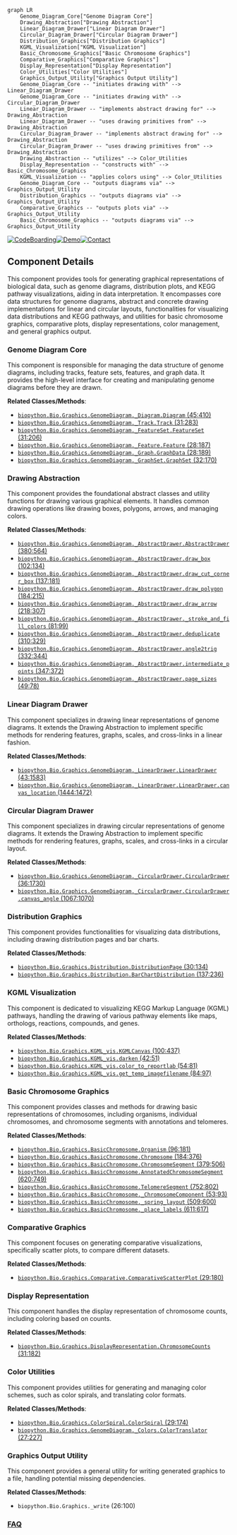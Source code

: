 ```mermaid
graph LR
    Genome_Diagram_Core["Genome Diagram Core"]
    Drawing_Abstraction["Drawing Abstraction"]
    Linear_Diagram_Drawer["Linear Diagram Drawer"]
    Circular_Diagram_Drawer["Circular Diagram Drawer"]
    Distribution_Graphics["Distribution Graphics"]
    KGML_Visualization["KGML Visualization"]
    Basic_Chromosome_Graphics["Basic Chromosome Graphics"]
    Comparative_Graphics["Comparative Graphics"]
    Display_Representation["Display Representation"]
    Color_Utilities["Color Utilities"]
    Graphics_Output_Utility["Graphics Output Utility"]
    Genome_Diagram_Core -- "initiates drawing with" --> Linear_Diagram_Drawer
    Genome_Diagram_Core -- "initiates drawing with" --> Circular_Diagram_Drawer
    Linear_Diagram_Drawer -- "implements abstract drawing for" --> Drawing_Abstraction
    Linear_Diagram_Drawer -- "uses drawing primitives from" --> Drawing_Abstraction
    Circular_Diagram_Drawer -- "implements abstract drawing for" --> Drawing_Abstraction
    Circular_Diagram_Drawer -- "uses drawing primitives from" --> Drawing_Abstraction
    Drawing_Abstraction -- "utilizes" --> Color_Utilities
    Display_Representation -- "constructs with" --> Basic_Chromosome_Graphics
    KGML_Visualization -- "applies colors using" --> Color_Utilities
    Genome_Diagram_Core -- "outputs diagrams via" --> Graphics_Output_Utility
    Distribution_Graphics -- "outputs diagrams via" --> Graphics_Output_Utility
    Comparative_Graphics -- "outputs plots via" --> Graphics_Output_Utility
    Basic_Chromosome_Graphics -- "outputs diagrams via" --> Graphics_Output_Utility
```
[![CodeBoarding](https://img.shields.io/badge/Generated%20by-CodeBoarding-9cf?style=flat-square)](https://github.com/CodeBoarding/CodeBoarding)[![Demo](https://img.shields.io/badge/Try%20our-Demo-blue?style=flat-square)](https://www.codeboarding.org/demo)[![Contact](https://img.shields.io/badge/Contact%20us%20-%20contact@codeboarding.org-lightgrey?style=flat-square)](mailto:contact@codeboarding.org)

## Component Details

This component provides tools for generating graphical representations of biological data, such as genome diagrams, distribution plots, and KEGG pathway visualizations, aiding in data interpretation. It encompasses core data structures for genome diagrams, abstract and concrete drawing implementations for linear and circular layouts, functionalities for visualizing data distributions and KEGG pathways, and utilities for basic chromosome graphics, comparative plots, display representations, color management, and general graphics output.

### Genome Diagram Core
This component is responsible for managing the data structure of genome diagrams, including tracks, feature sets, features, and graph data. It provides the high-level interface for creating and manipulating genome diagrams before they are drawn.


**Related Classes/Methods**:

- <a href="https://github.com/biopython/biopython/blob/master/Bio/Graphics/GenomeDiagram/_Diagram.py#L45-L410" target="_blank" rel="noopener noreferrer">`biopython.Bio.Graphics.GenomeDiagram._Diagram.Diagram` (45:410)</a>
- <a href="https://github.com/biopython/biopython/blob/master/Bio/Graphics/GenomeDiagram/_Track.py#L31-L283" target="_blank" rel="noopener noreferrer">`biopython.Bio.Graphics.GenomeDiagram._Track.Track` (31:283)</a>
- <a href="https://github.com/biopython/biopython/blob/master/Bio/Graphics/GenomeDiagram/_FeatureSet.py#L31-L206" target="_blank" rel="noopener noreferrer">`biopython.Bio.Graphics.GenomeDiagram._FeatureSet.FeatureSet` (31:206)</a>
- <a href="https://github.com/biopython/biopython/blob/master/Bio/Graphics/GenomeDiagram/_Feature.py#L28-L187" target="_blank" rel="noopener noreferrer">`biopython.Bio.Graphics.GenomeDiagram._Feature.Feature` (28:187)</a>
- <a href="https://github.com/biopython/biopython/blob/master/Bio/Graphics/GenomeDiagram/_Graph.py#L28-L189" target="_blank" rel="noopener noreferrer">`biopython.Bio.Graphics.GenomeDiagram._Graph.GraphData` (28:189)</a>
- <a href="https://github.com/biopython/biopython/blob/master/Bio/Graphics/GenomeDiagram/_GraphSet.py#L32-L170" target="_blank" rel="noopener noreferrer">`biopython.Bio.Graphics.GenomeDiagram._GraphSet.GraphSet` (32:170)</a>


### Drawing Abstraction
This component provides the foundational abstract classes and utility functions for drawing various graphical elements. It handles common drawing operations like drawing boxes, polygons, arrows, and managing colors.


**Related Classes/Methods**:

- <a href="https://github.com/biopython/biopython/blob/master/Bio/Graphics/GenomeDiagram/_AbstractDrawer.py#L380-L564" target="_blank" rel="noopener noreferrer">`biopython.Bio.Graphics.GenomeDiagram._AbstractDrawer.AbstractDrawer` (380:564)</a>
- <a href="https://github.com/biopython/biopython/blob/master/Bio/Graphics/GenomeDiagram/_AbstractDrawer.py#L102-L134" target="_blank" rel="noopener noreferrer">`biopython.Bio.Graphics.GenomeDiagram._AbstractDrawer.draw_box` (102:134)</a>
- <a href="https://github.com/biopython/biopython/blob/master/Bio/Graphics/GenomeDiagram/_AbstractDrawer.py#L137-L181" target="_blank" rel="noopener noreferrer">`biopython.Bio.Graphics.GenomeDiagram._AbstractDrawer.draw_cut_corner_box` (137:181)</a>
- <a href="https://github.com/biopython/biopython/blob/master/Bio/Graphics/GenomeDiagram/_AbstractDrawer.py#L184-L215" target="_blank" rel="noopener noreferrer">`biopython.Bio.Graphics.GenomeDiagram._AbstractDrawer.draw_polygon` (184:215)</a>
- <a href="https://github.com/biopython/biopython/blob/master/Bio/Graphics/GenomeDiagram/_AbstractDrawer.py#L218-L307" target="_blank" rel="noopener noreferrer">`biopython.Bio.Graphics.GenomeDiagram._AbstractDrawer.draw_arrow` (218:307)</a>
- <a href="https://github.com/biopython/biopython/blob/master/Bio/Graphics/GenomeDiagram/_AbstractDrawer.py#L81-L99" target="_blank" rel="noopener noreferrer">`biopython.Bio.Graphics.GenomeDiagram._AbstractDrawer._stroke_and_fill_colors` (81:99)</a>
- <a href="https://github.com/biopython/biopython/blob/master/Bio/Graphics/GenomeDiagram/_AbstractDrawer.py#L310-L329" target="_blank" rel="noopener noreferrer">`biopython.Bio.Graphics.GenomeDiagram._AbstractDrawer.deduplicate` (310:329)</a>
- <a href="https://github.com/biopython/biopython/blob/master/Bio/Graphics/GenomeDiagram/_AbstractDrawer.py#L332-L344" target="_blank" rel="noopener noreferrer">`biopython.Bio.Graphics.GenomeDiagram._AbstractDrawer.angle2trig` (332:344)</a>
- <a href="https://github.com/biopython/biopython/blob/master/Bio/Graphics/GenomeDiagram/_AbstractDrawer.py#L347-L372" target="_blank" rel="noopener noreferrer">`biopython.Bio.Graphics.GenomeDiagram._AbstractDrawer.intermediate_points` (347:372)</a>
- <a href="https://github.com/biopython/biopython/blob/master/Bio/Graphics/GenomeDiagram/_AbstractDrawer.py#L49-L78" target="_blank" rel="noopener noreferrer">`biopython.Bio.Graphics.GenomeDiagram._AbstractDrawer.page_sizes` (49:78)</a>


### Linear Diagram Drawer
This component specializes in drawing linear representations of genome diagrams. It extends the Drawing Abstraction to implement specific methods for rendering features, graphs, scales, and cross-links in a linear fashion.


**Related Classes/Methods**:

- <a href="https://github.com/biopython/biopython/blob/master/Bio/Graphics/GenomeDiagram/_LinearDrawer.py#L43-L1583" target="_blank" rel="noopener noreferrer">`biopython.Bio.Graphics.GenomeDiagram._LinearDrawer.LinearDrawer` (43:1583)</a>
- <a href="https://github.com/biopython/biopython/blob/master/Bio/Graphics/GenomeDiagram/_LinearDrawer.py#L1444-L1472" target="_blank" rel="noopener noreferrer">`biopython.Bio.Graphics.GenomeDiagram._LinearDrawer.LinearDrawer.canvas_location` (1444:1472)</a>


### Circular Diagram Drawer
This component specializes in drawing circular representations of genome diagrams. It extends the Drawing Abstraction to implement specific methods for rendering features, graphs, scales, and cross-links in a circular layout.


**Related Classes/Methods**:

- <a href="https://github.com/biopython/biopython/blob/master/Bio/Graphics/GenomeDiagram/_CircularDrawer.py#L36-L1730" target="_blank" rel="noopener noreferrer">`biopython.Bio.Graphics.GenomeDiagram._CircularDrawer.CircularDrawer` (36:1730)</a>
- <a href="https://github.com/biopython/biopython/blob/master/Bio/Graphics/GenomeDiagram/_CircularDrawer.py#L1067-L1070" target="_blank" rel="noopener noreferrer">`biopython.Bio.Graphics.GenomeDiagram._CircularDrawer.CircularDrawer.canvas_angle` (1067:1070)</a>


### Distribution Graphics
This component provides functionalities for visualizing data distributions, including drawing distribution pages and bar charts.


**Related Classes/Methods**:

- <a href="https://github.com/biopython/biopython/blob/master/Bio/Graphics/Distribution.py#L30-L134" target="_blank" rel="noopener noreferrer">`biopython.Bio.Graphics.Distribution.DistributionPage` (30:134)</a>
- <a href="https://github.com/biopython/biopython/blob/master/Bio/Graphics/Distribution.py#L137-L236" target="_blank" rel="noopener noreferrer">`biopython.Bio.Graphics.Distribution.BarChartDistribution` (137:236)</a>


### KGML Visualization
This component is dedicated to visualizing KEGG Markup Language (KGML) pathways, handling the drawing of various pathway elements like maps, orthologs, reactions, compounds, and genes.


**Related Classes/Methods**:

- <a href="https://github.com/biopython/biopython/blob/master/Bio/Graphics/KGML_vis.py#L100-L437" target="_blank" rel="noopener noreferrer">`biopython.Bio.Graphics.KGML_vis.KGMLCanvas` (100:437)</a>
- <a href="https://github.com/biopython/biopython/blob/master/Bio/Graphics/KGML_vis.py#L42-L51" target="_blank" rel="noopener noreferrer">`biopython.Bio.Graphics.KGML_vis.darken` (42:51)</a>
- <a href="https://github.com/biopython/biopython/blob/master/Bio/Graphics/KGML_vis.py#L54-L81" target="_blank" rel="noopener noreferrer">`biopython.Bio.Graphics.KGML_vis.color_to_reportlab` (54:81)</a>
- <a href="https://github.com/biopython/biopython/blob/master/Bio/Graphics/KGML_vis.py#L84-L97" target="_blank" rel="noopener noreferrer">`biopython.Bio.Graphics.KGML_vis.get_temp_imagefilename` (84:97)</a>


### Basic Chromosome Graphics
This component provides classes and methods for drawing basic representations of chromosomes, including organisms, individual chromosomes, and chromosome segments with annotations and telomeres.


**Related Classes/Methods**:

- <a href="https://github.com/biopython/biopython/blob/master/Bio/Graphics/BasicChromosome.py#L96-L181" target="_blank" rel="noopener noreferrer">`biopython.Bio.Graphics.BasicChromosome.Organism` (96:181)</a>
- <a href="https://github.com/biopython/biopython/blob/master/Bio/Graphics/BasicChromosome.py#L184-L376" target="_blank" rel="noopener noreferrer">`biopython.Bio.Graphics.BasicChromosome.Chromosome` (184:376)</a>
- <a href="https://github.com/biopython/biopython/blob/master/Bio/Graphics/BasicChromosome.py#L379-L506" target="_blank" rel="noopener noreferrer">`biopython.Bio.Graphics.BasicChromosome.ChromosomeSegment` (379:506)</a>
- <a href="https://github.com/biopython/biopython/blob/master/Bio/Graphics/BasicChromosome.py#L620-L749" target="_blank" rel="noopener noreferrer">`biopython.Bio.Graphics.BasicChromosome.AnnotatedChromosomeSegment` (620:749)</a>
- <a href="https://github.com/biopython/biopython/blob/master/Bio/Graphics/BasicChromosome.py#L752-L802" target="_blank" rel="noopener noreferrer">`biopython.Bio.Graphics.BasicChromosome.TelomereSegment` (752:802)</a>
- <a href="https://github.com/biopython/biopython/blob/master/Bio/Graphics/BasicChromosome.py#L53-L93" target="_blank" rel="noopener noreferrer">`biopython.Bio.Graphics.BasicChromosome._ChromosomeComponent` (53:93)</a>
- <a href="https://github.com/biopython/biopython/blob/master/Bio/Graphics/BasicChromosome.py#L509-L600" target="_blank" rel="noopener noreferrer">`biopython.Bio.Graphics.BasicChromosome._spring_layout` (509:600)</a>
- <a href="https://github.com/biopython/biopython/blob/master/Bio/Graphics/BasicChromosome.py#L611-L617" target="_blank" rel="noopener noreferrer">`biopython.Bio.Graphics.BasicChromosome._place_labels` (611:617)</a>


### Comparative Graphics
This component focuses on generating comparative visualizations, specifically scatter plots, to compare different datasets.


**Related Classes/Methods**:

- <a href="https://github.com/biopython/biopython/blob/master/Bio/Graphics/Comparative.py#L29-L180" target="_blank" rel="noopener noreferrer">`biopython.Bio.Graphics.Comparative.ComparativeScatterPlot` (29:180)</a>


### Display Representation
This component handles the display representation of chromosome counts, including coloring based on counts.


**Related Classes/Methods**:

- <a href="https://github.com/biopython/biopython/blob/master/Bio/Graphics/DisplayRepresentation.py#L31-L182" target="_blank" rel="noopener noreferrer">`biopython.Bio.Graphics.DisplayRepresentation.ChromosomeCounts` (31:182)</a>


### Color Utilities
This component provides utilities for generating and managing color schemes, such as color spirals, and translating color formats.


**Related Classes/Methods**:

- <a href="https://github.com/biopython/biopython/blob/master/Bio/Graphics/ColorSpiral.py#L29-L174" target="_blank" rel="noopener noreferrer">`biopython.Bio.Graphics.ColorSpiral.ColorSpiral` (29:174)</a>
- <a href="https://github.com/biopython/biopython/blob/master/Bio/Graphics/GenomeDiagram/_Colors.py#L27-L227" target="_blank" rel="noopener noreferrer">`biopython.Bio.Graphics.GenomeDiagram._Colors.ColorTranslator` (27:227)</a>


### Graphics Output Utility
This component provides a general utility for writing generated graphics to a file, handling potential missing dependencies.


**Related Classes/Methods**:

- `biopython.Bio.Graphics._write` (26:100)




### [FAQ](https://github.com/CodeBoarding/GeneratedOnBoardings/tree/main?tab=readme-ov-file#faq)
